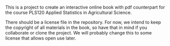 This is a project to create an interactive online book with pdf counterpart for the course PLS120 Applied Statistics in Agricultural Science.

There should be a license file in the repository. For now, we intend to keep the copyright of all materials in the book, so have that in mind if you collaborate or clone the project. We will probably change this to some license that allows open use later.
